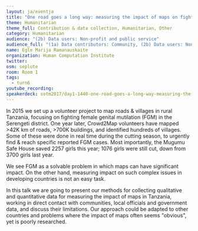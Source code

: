 ```yaml
---
layout: ja/eventja
title: "One road goes a long way: measuring the impact of maps on fighting FGM in Tanzania"
theme: Humanitarian
theme_full: Contribution & data collection, Humanitarian, Other
category: Humanitarian
audience: "(2b) Data users: Non-profit and public service"
audience_full: "(1a) Data contributors: Community, (2b) Data users: Non-profit and public service, (3b) Core OSM: OSMF working groups (community, licence, data...), (3c) Core OSM: OSMF board (strategy and vision)"
name: Egle Marija Ramanauskaite
organization: Human Computation Institute
twitter: 
osm: seplute
room: Room 1
tags:
  - turn6
youtube_recording: 
speakerdeck: sotm2017/day1-1440-one-road-goes-a-long-way-measuring-the-impact-of-maps-on-fighting-fgm-in-tanzania
---
```

In 2015 we set up a volunteer project to map roads & villages in rural Tanzania, focusing on fighting female genital mutilation (FGM) in the Serengeti district. One year later, Crowd2Map volunteers have mapped >42K km of roads, >700K buildings, and identified hundreds of villages. Some of these were done in real time during the cutting season, to urgently find & reach specific reported FGM cases. Most importantly, the Mugumu Safe House saved 2257 girls this year; 1076 girls were still cut, down from 3700 girls last year.
 
We see FGM as a solvable problem in which maps can have significant impact. On the other hand, measuring impact on such complex issues in developing countries is not an easy task. 

In this talk we are going to present our methods for collecting qualitative and quantitative data for measuring the impact of maps in Tanzania, working in direct contact with communities, local officials and government data, and discuss their limitations. Our approach could be adapted to other countries and problems where the impact of maps often seems "obvious", yet is poorly researched.

